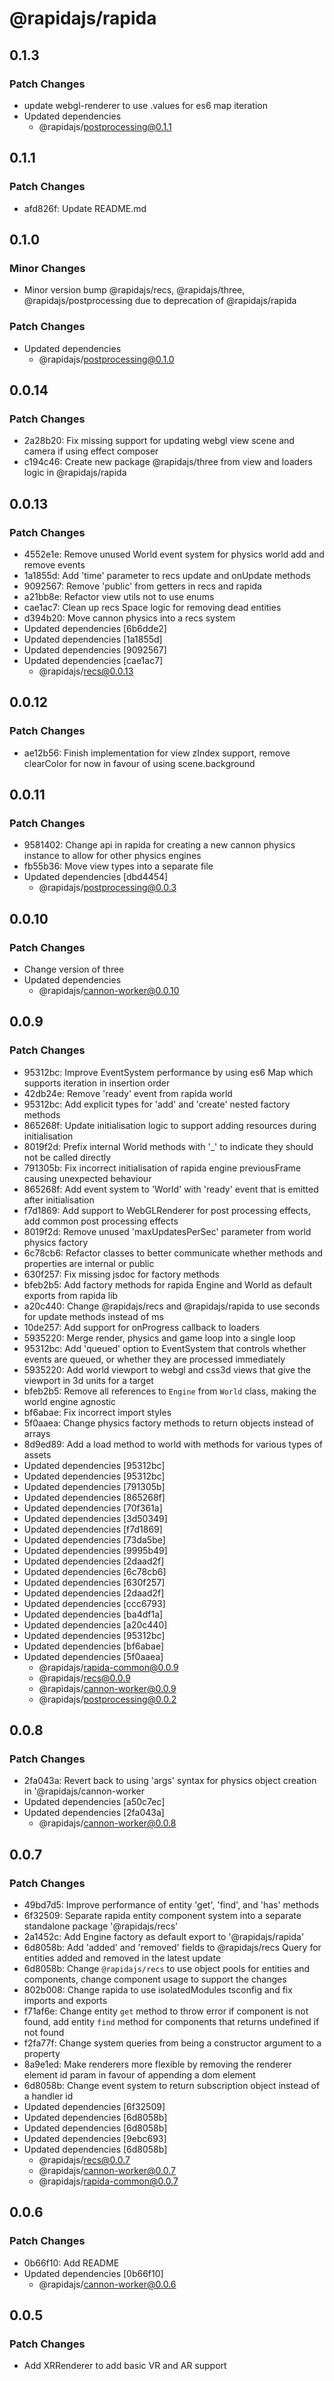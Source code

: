 # @rapidajs/rapida

## 0.1.3

### Patch Changes

- update webgl-renderer to use .values for es6 map iteration
- Updated dependencies
  - @rapidajs/postprocessing@0.1.1

## 0.1.1

### Patch Changes

- afd826f: Update README.md

## 0.1.0

### Minor Changes

- Minor version bump @rapidajs/recs, @rapidajs/three, @rapidajs/postprocessing due to deprecation of @rapidajs/rapida

### Patch Changes

- Updated dependencies
  - @rapidajs/postprocessing@0.1.0

## 0.0.14

### Patch Changes

- 2a28b20: Fix missing support for updating webgl view scene and camera if using effect composer
- c194c46: Create new package @rapidajs/three from view and loaders logic in @rapidajs/rapida

## 0.0.13

### Patch Changes

- 4552e1e: Remove unused World event system for physics world add and remove events
- 1a1855d: Add 'time' parameter to recs update and onUpdate methods
- 9092567: Remove 'public' from getters in recs and rapida
- a21bb8e: Refactor view utils not to use enums
- cae1ac7: Clean up recs Space logic for removing dead entities
- d394b20: Move cannon physics into a recs system
- Updated dependencies [6b6dde2]
- Updated dependencies [1a1855d]
- Updated dependencies [9092567]
- Updated dependencies [cae1ac7]
  - @rapidajs/recs@0.0.13

## 0.0.12

### Patch Changes

- ae12b56: Finish implementation for view zIndex support, remove clearColor for now in favour of using scene.background

## 0.0.11

### Patch Changes

- 9581402: Change api in rapida for creating a new cannon physics instance to allow for other physics engines
- fb55b36: Move view types into a separate file
- Updated dependencies [dbd4454]
  - @rapidajs/postprocessing@0.0.3

## 0.0.10

### Patch Changes

- Change version of three
- Updated dependencies
  - @rapidajs/cannon-worker@0.0.10

## 0.0.9

### Patch Changes

- 95312bc: Improve EventSystem performance by using es6 Map which supports iteration in insertion order
- 42db24e: Remove 'ready' event from rapida world
- 95312bc: Add explicit types for 'add' and 'create' nested factory methods
- 865268f: Update initialisation logic to support adding resources during initialisation
- 8019f2d: Prefix internal World methods with '\_' to indicate they should not be called directly
- 791305b: Fix incorrect initialisation of rapida engine previousFrame causing unexpected behaviour
- 865268f: Add event system to 'World' with 'ready' event that is emitted after initialisation
- f7d1869: Add support to WebGLRenderer for post processing effects, add common post processing effects
- 8019f2d: Remove unused 'maxUpdatesPerSec' parameter from world physics factory
- 6c78cb6: Refactor classes to better communicate whether methods and properties are internal or public
- 630f257: Fix missing jsdoc for factory methods
- bfeb2b5: Add factory methods for rapida Engine and World as default exports from rapida lib
- a20c440: Change @rapidajs/recs and @rapidajs/rapida to use seconds for update methods instead of ms
- 10de257: Add support for onProgress callback to loaders
- 5935220: Merge render, physics and game loop into a single loop
- 95312bc: Add 'queued' option to EventSystem that controls whether events are queued, or whether they are processed immediately
- 5935220: Add world viewport to webgl and css3d views that give the viewport in 3d units for a target
- bfeb2b5: Remove all references to `Engine` from `World` class, making the world engine agnostic
- bf6abae: Fix incorrect import styles
- 5f0aaea: Change physics factory methods to return objects instead of arrays
- 8d9ed89: Add a load method to world with methods for various types of assets
- Updated dependencies [95312bc]
- Updated dependencies [95312bc]
- Updated dependencies [791305b]
- Updated dependencies [865268f]
- Updated dependencies [70f361a]
- Updated dependencies [3d50349]
- Updated dependencies [f7d1869]
- Updated dependencies [73da5be]
- Updated dependencies [9995b49]
- Updated dependencies [2daad2f]
- Updated dependencies [6c78cb6]
- Updated dependencies [630f257]
- Updated dependencies [2daad2f]
- Updated dependencies [ccc6793]
- Updated dependencies [ba4df1a]
- Updated dependencies [a20c440]
- Updated dependencies [95312bc]
- Updated dependencies [bf6abae]
- Updated dependencies [5f0aaea]
  - @rapidajs/rapida-common@0.0.9
  - @rapidajs/recs@0.0.9
  - @rapidajs/cannon-worker@0.0.9
  - @rapidajs/postprocessing@0.0.2

## 0.0.8

### Patch Changes

- 2fa043a: Revert back to using 'args' syntax for physics object creation in '@rapidajs/cannon-worker
- Updated dependencies [a50c7ec]
- Updated dependencies [2fa043a]
  - @rapidajs/cannon-worker@0.0.8

## 0.0.7

### Patch Changes

- 49bd7d5: Improve performance of entity 'get', 'find', and 'has' methods
- 6f32509: Separate rapida entity component system into a separate standalone package '@rapidajs/recs'
- 2a1452c: Add Engine factory as default export to '@rapidajs/rapida'
- 6d8058b: Add 'added' and 'removed' fields to @rapidajs/recs Query for entities added and removed in the latest update
- 6d8058b: Change `@rapidajs/recs` to use object pools for entities and components, change component usage to support the changes
- 802b008: Change rapida to use isolatedModules tsconfig and fix imports and exports
- f71af6e: Change entity `get` method to throw error if component is not found, add entity `find` method for components that returns undefined if not found
- f2fa77f: Change system queries from being a constructor argument to a property
- 8a9e1ed: Make renderers more flexible by removing the renderer element id param in favour of appending a dom element
- 6d8058b: Change event system to return subscription object instead of a handler id
- Updated dependencies [6f32509]
- Updated dependencies [6d8058b]
- Updated dependencies [6d8058b]
- Updated dependencies [9ebc693]
- Updated dependencies [6d8058b]
  - @rapidajs/recs@0.0.7
  - @rapidajs/cannon-worker@0.0.7
  - @rapidajs/rapida-common@0.0.7

## 0.0.6

### Patch Changes

- 0b66f10: Add README
- Updated dependencies [0b66f10]
  - @rapidajs/cannon-worker@0.0.6

## 0.0.5

### Patch Changes

- Add XRRenderer to add basic VR and AR support

